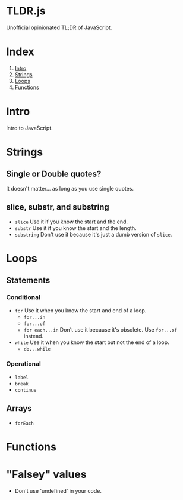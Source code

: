 TLDR.js
=======
Unofficial opinionated TL;DR of JavaScript.

# Index
1. [Intro](#intro)
1. [Strings](#strings)
1. [Loops](#Loops)
1. [Functions](#functions)

# Intro
Intro to JavaScript.

# Strings
## Single or Double quotes?
It doesn't matter... as long as you use single quotes.

## slice, substr, and substring
+ `slice` Use it if you know the start and the end.
+ `substr` Use it if you know the start and the length.
+ `substring` Don't use it because it's just a dumb version of `slice`.

# Loops
## Statements
### Conditional
+ `for` Use it when you know the start and end of a loop.
  + `for...in`
  + `for...of`
  + `for each...in` Don't use it because it's obsolete. Use `for...of` instead.
+ `while` Use it when you know the start but not the end of a loop.
  + `do...while`

### Operational
+ `label`
+ `break`
+ `continue`

## Arrays
+ `forEach`

# Functions

# "Falsey" values
+ Don't use 'undefined' in your code.
